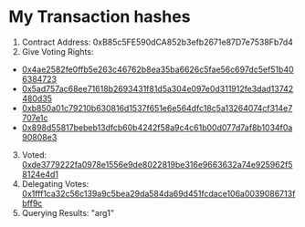 # My Transaction hashes

1. Contract Address: 0xB85c5FE590dCA852b3efb2671e87D7e7538Fb7d4
2. Give Voting Rights: 
* [0x4ae2582fe0ffb5e263c46762b8ea35ba6626c5fae56c697dc5ef51b406384723](0x4ae2582fe0ffb5e263c46762b8ea35ba6626c5fae56c697dc5ef51b406384723)
* [0x5ad757ac68ee71618b2693431f81d5a304e097e0d311912fe3dad13742480d35](0x5ad757ac68ee71618b2693431f81d5a304e097e0d311912fe3dad13742480d35)
* [0xb850a01c79210b630816d1537f651e6e564dfc18c5a13264074cf314e7707e1c](https://sepolia.etherscan.io/tx/0xb850a01c79210b630816d1537f651e6e564dfc18c5a13264074cf314e7707e1c)
* [0x898d55817bebeb13dfcb60b4242f58a9c4c61b00d077d7af8b1034f0a90808e3](0x898d55817bebeb13dfcb60b4242f58a9c4c61b00d077d7af8b1034f0a90808e3)
3. Voted: [0xde3779222fa0978e1556e9de8022819be316e9663632a74e925962f58124e4d1](0xde3779222fa0978e1556e9de8022819be316e9663632a74e925962f58124e4d1)
4. Delegating Votes: [0x1fff1ca32c56c139a9c5bea29da584da69d451fcdace106a0039086713fbff9c](0x1fff1ca32c56c139a9c5bea29da584da69d451fcdace106a0039086713fbff9c)
5. Querying Results: "arg1"